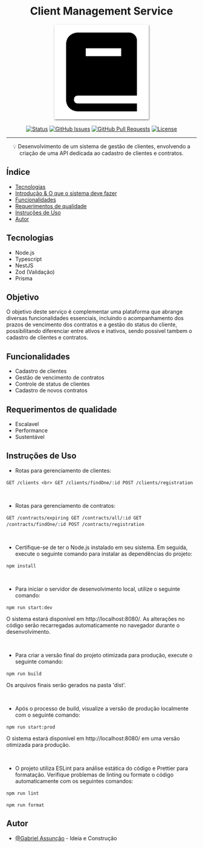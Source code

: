<!-- TITLE -->
<h1 align="center" color="black">Client Management Service</h1>

<!-- THUMB -->
<p align="center">
        <img src="./doc_thumb.png" width="250px" style="box-shadow: 1px 2px 4px gray;" alt="Logo do Projeto" object-fit="cover">
</p>

<!-- STATUS -->
<div align="center">

[![Status](https://img.shields.io/badge/status-active-success.svg)]()
[![GitHub Issues](https://img.shields.io/github/issues/skGab/Client-management-service.svg)](https://github.com/skGab/Client-management-service/issues)
[![GitHub Pull Requests](https://img.shields.io/github/issues-pr/skGab/Client-management-service.svg)](https://github.com/skGab/Client-management-service/pulls)
[![License](https://img.shields.io/badge/license-MIT-blue.svg)](/LICENSE)

</div>

---

<!-- DESCRIPTION -->
<p align="center"> 
        💡 
        Desenvolvimento de um sistema de gestão de clientes, envolvendo a criação de uma API dedicada ao cadastro de clientes e contratos.
  <br> 
</p>

<!-- INTRO -->

## Índice

-   [Tecnologias](#tecnologies)
-   [Introdução & O que o sistema deve fazer](#goal)
-   [Funcionalidades](#features)
-   [Requerimentos de qualidade](#quality)
-   [Instruções de Uso](#glossary)
-   [Autor](#authors)

## Tecnologias <a name="tecnologies"></a>

- Node.js
- Typescript
- NestJS
- Zod (Validação)
- Prisma 

## Objetivo <a name="goal"></a>

  O objetivo deste serviço é complementar uma plataforma que abrange diversas funcionalidades essenciais, incluindo o acompanhamento dos prazos de vencimento dos contratos e a gestão do status do cliente, possibilitando diferenciar entre ativos e inativos, sendo possivel tambem o cadastro de clientes e contratos.

## Funcionalidades <a name="features"></a>

- Cadastro de clientes
- Gestão de vencimento de contratos
- Controle de status de clientes
- Cadastro de novos contratos 

## Requerimentos de qualidade <a name="quality"></a>

- Escalavel
- Performance
- Sustentável

## Instruções de Uso <a name="glossary"></a>
- Rotas para gerenciamento de clientes:

``
GET /clients <br>
GET /clients/findOne/:id
POST /clients/registration
``

<br>

- Rotas para gerenciamento de contratos: 

``
GET /contracts/expiring
GET /contracts/all/:id
GET /contracts/findOne/:id
POST /contracts/registration
``

<br>

- Certifique-se de ter o Node.js instalado em seu sistema. Em seguida, execute o seguinte comando para instalar as dependências do projeto:

``
npm install
``

<br>

- Para iniciar o servidor de desenvolvimento local, utilize o seguinte comando:

``
npm run start:dev
``

O sistema estará disponível em http://localhost:8080/. As alterações no código serão recarregadas automaticamente no navegador durante o desenvolvimento.

<br>

- Para criar a versão final do projeto otimizada para produção, execute o seguinte comando:

``
npm run build
``

Os arquivos finais serão gerados na pasta 'dist'.

<br>

- Após o processo de build, visualize a versão de produção localmente com o seguinte comando:


``
npm run start:prod
``

O sistema estará disponível em http://localhost:8080/ em uma versão otimizada para produção.

<br>

- O projeto utiliza ESLint para análise estática do código e Prettier para formatação. Verifique problemas de linting ou formate o código automaticamente com os seguintes comandos:

``
npm run lint
``

``
npm run format 
``

## Autor <a name="authors"></a>

-   [@Gabriel Assunção](https://github.com/skGab) - Ideia e Construção
